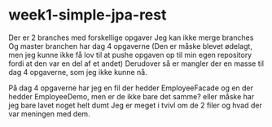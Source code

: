 # week1-simple-jpa-rest
Der er 2 branches med forskellige opgaver
Jeg kan ikke merge branches
Og master branchen har dag 4 opgaverne (Den er måske blevet ødelagt, men jeg kunne ikke få lov til at pushe opgaven op til min egen repository fordi at den var en del af et andet)
Derudover så er mangler der en masse til dag 4 opgaverne, som jeg ikke kunne nå.

På dag 4 opgaverne har jeg en fil der hedder EmployeeFacade og en der hedder EmployeeDemo, men er de ikke bare det samme? eller måske har jeg bare lavet noget helt dumt
Jeg er meget i tvivl om de 2 filer og hvad der var meningen med dem.
